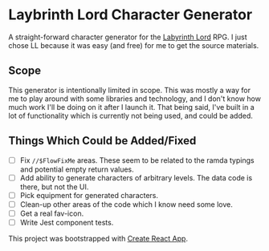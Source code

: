 # Laybrinth Lord Character Generator
A straight-forward character generator for the [Labyrinth Lord](https://en.wikipedia.org/wiki/Labyrinth_Lord) RPG. I just chose LL because it was easy (and free) for me to get the source materials.

## Scope
This generator is intentionally limited in scope. This was mostly a way for me to play around with some
libraries and technology, and I don't know how much work I'll be doing on it after I launch it. That being said, I've built in a lot of functionality which is currently not being used, and could be added.

## Things Which Could be Added/Fixed

- [ ] Fix `//$FlowFixMe` areas. These seem to be related to the ramda typings and potential empty return values.
- [ ] Add ability to generate characters of arbitrary levels. The data code is there, but not the UI.
- [ ] Pick equipment for generated characters.
- [ ] Clean-up other areas of the code which I know need some love.
- [ ] Get a real fav-icon.
- [ ] Write Jest component tests.

This project was bootstrapped with [Create React App](https://github.com/facebookincubator/create-react-app).
